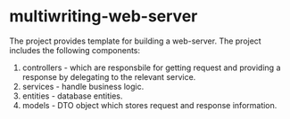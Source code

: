 # multiwriting-web-server
The project provides template for building a web-server.
The project includes the following components:
1. controllers - which are responsbile for getting request and providing a response by delegating to the relevant service.
2. services - handle business logic.
3. entities - database entities.
4. models - DTO object which stores request and response information.
